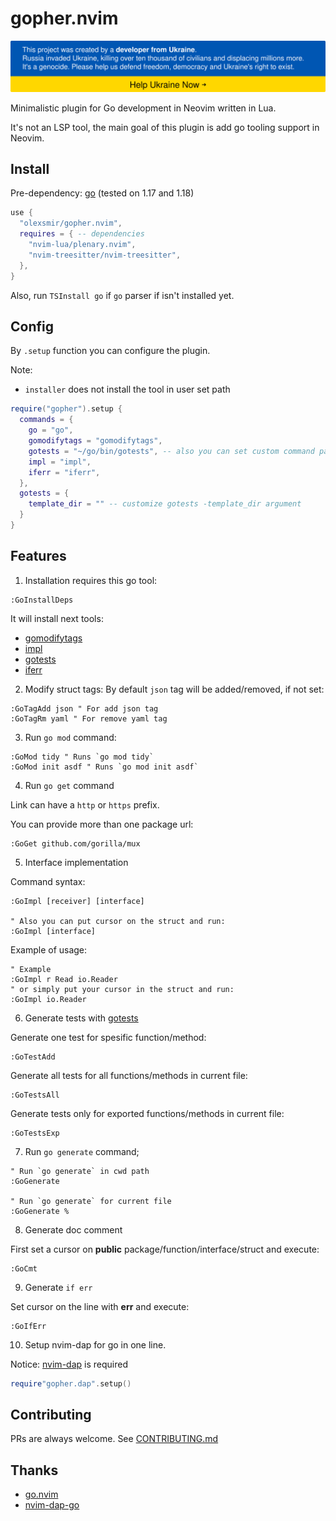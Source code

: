 # gopher.nvim

[![Stand With Ukraine](https://raw.githubusercontent.com/vshymanskyy/StandWithUkraine/main/banner-direct-single.svg)](https://stand-with-ukraine.pp.ua)

Minimalistic plugin for Go development in Neovim written in Lua.

It's not an LSP tool, the main goal of this plugin is add go tooling support in Neovim.

## Install

Pre-dependency: [go](https://github.com/golang/go) (tested on 1.17 and 1.18)

```lua
use {
  "olexsmir/gopher.nvim",
  requires = { -- dependencies
    "nvim-lua/plenary.nvim",
    "nvim-treesitter/nvim-treesitter",
  },
}
```

Also, run `TSInstall go` if `go` parser if isn't installed yet.

## Config

By `.setup` function you can configure the plugin.

Note:

- `installer` does not install the tool in user set path

```lua
require("gopher").setup {
  commands = {
    go = "go",
    gomodifytags = "gomodifytags",
    gotests = "~/go/bin/gotests", -- also you can set custom command path
    impl = "impl",
    iferr = "iferr",
  },
  gotests = {
    template_dir = "" -- customize gotests -template_dir argument
  }
}
```

## Features

1. Installation requires this go tool:

```vim
:GoInstallDeps
```

It will install next tools:

- [gomodifytags](https://github.com/fatih/gomodifytags)
- [impl](https://github.com/josharian/impl)
- [gotests](https://github.com/cweill/gotests)
- [iferr](https://github.com/koron/iferr)

2. Modify struct tags:
   By default `json` tag will be added/removed, if not set:

```vim
:GoTagAdd json " For add json tag
:GoTagRm yaml " For remove yaml tag
```

3. Run `go mod` command:

```vim
:GoMod tidy " Runs `go mod tidy`
:GoMod init asdf " Runs `go mod init asdf`
```

4. Run `go get` command

Link can have a `http` or `https` prefix.

You can provide more than one package url:

```vim
:GoGet github.com/gorilla/mux
```

5. Interface implementation

Command syntax:

```vim
:GoImpl [receiver] [interface]

" Also you can put cursor on the struct and run:
:GoImpl [interface]
```

Example of usage:

```vim
" Example
:GoImpl r Read io.Reader
" or simply put your cursor in the struct and run:
:GoImpl io.Reader
```

6. Generate tests with [gotests](https://github.com/cweill/gotests)

Generate one test for spesific function/method:

```vim
:GoTestAdd
```

Generate all tests for all functions/methods in current file:

```vim
:GoTestsAll
```

Generate tests only for exported functions/methods in current file:

```vim
:GoTestsExp
```

7. Run `go generate` command;

```vim
" Run `go generate` in cwd path
:GoGenerate

" Run `go generate` for current file
:GoGenerate %
```

8. Generate doc comment

First set a cursor on **public** package/function/interface/struct and execute:

```vim
:GoCmt
```

9. Generate `if err`

Set cursor on the line with **err** and execute:

```vim
:GoIfErr
```

10. Setup nvim-dap for go in one line.

Notice: [nvim-dap](https://github.com/mfussenegger/nvim-dap) is required

```lua
require"gopher.dap".setup()
```

## Contributing

PRs are always welcome. See [CONTRIBUTING.md](./CONTRIBUTING.md)

## Thanks

- [go.nvim](https://github.com/ray-x/go.nvim)
- [nvim-dap-go](https://github.com/leoluz/nvim-dap-go)
